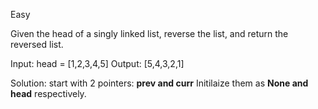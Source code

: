 Easy

Given the head of a singly linked list, reverse the list, and return the reversed list.

Input: head = [1,2,3,4,5]
Output: [5,4,3,2,1]

Solution: start with 2 pointers: **prev and curr** Initilaize them as **None and head** respectively. 

